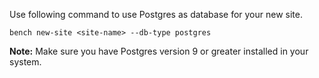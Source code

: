 <!-- add-breadcrumbs -->

Use following command to use Postgres as database for your new site.

`bench new-site <site-name> --db-type postgres`

**Note:** Make sure you have Postgres version 9 or greater installed in your system.
